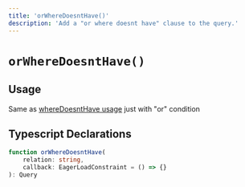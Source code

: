 ```yaml
---
title: 'orWhereDoesntHave()'
description: 'Add a "or where doesnt have" clause to the query.'
---
```


# `orWhereDoesntHave()`

## Usage

Same as [whereDoesntHave usage](./whereDoesntHave#usage) just with "or" condition

## Typescript Declarations

````ts
function orWhereDoesntHave(
    relation: string, 
    callback: EagerLoadConstraint = () => {}
): Query
````
